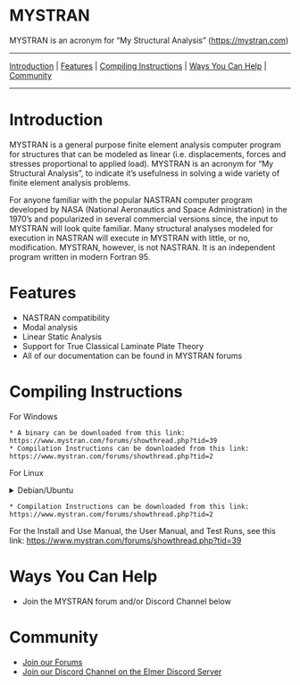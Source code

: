 MYSTRAN
=======

MYSTRAN is an acronym for “My Structural Analysis” (https://mystran.com)


---

[Introduction](#introduction) |
[Features](#features) |
[Compiling Instructions](#compiling-instructions) |
[Ways You Can Help](#ways-you-can-help) |
[Community](#community)

---


# Introduction

MYSTRAN is a general purpose finite element analysis computer program for structures that can be modeled as linear (i.e. displacements, forces and stresses proportional to applied load). MYSTRAN is an acronym for “My Structural Analysis”, to indicate it’s usefulness in solving a wide variety of finite element analysis problems.

For anyone familiar with the popular NASTRAN computer program developed by NASA (National Aeronautics and Space Administration) in the 1970’s and popularized in several commercial versions since, the input to MYSTRAN will look quite familiar. Many structural analyses modeled for execution in NASTRAN will execute in MYSTRAN with little, or no, modification. MYSTRAN, however, is not NASTRAN. It is an independent program written in modern Fortran 95.

# Features

- NASTRAN compatibility
- Modal analysis
- Linear Static Analysis
- Support for True Classical Laminate Plate Theory
- All of our documentation can be found in MYSTRAN forums

# Compiling Instructions

For Windows

    * A binary can be downloaded from this link: https://www.mystran.com/forums/showthread.php?tid=39
    * Compilation Instructions can be downloaded from this link: https://www.mystran.com/forums/showthread.php?tid=2

For Linux

<details>
<summary> Debian/Ubuntu </summary>
<br>
MYSTRAN relies upon the following dependencies

- gcc
- gfortran
- make
- cmake (version 3.18 or above)
- git
- f2c (aka libf2c)
</details>

    * Compilation Instructions can be downloaded from this link: https://www.mystran.com/forums/showthread.php?tid=2

For the Install and Use Manual, the User Manual, and Test Runs, see this link:
https://www.mystran.com/forums/showthread.php?tid=39


# Ways You Can Help

- Join the MYSTRAN forum and/or Discord Channel below

# Community
- [Join our Forums](https://mystran.com/forums)
- [Join our Discord Channel on the Elmer Discord Server](https://discord.com/invite/fUJr75H)

